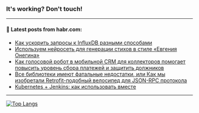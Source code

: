 ### It's working? Don't touch!

---
<!--
#### 🛠️ Technical stack:

![C++](https://img.shields.io/badge/C++-informational?logo=c%2B%2B&style=flat&logoColor=white&color=9C033A)
![Java](https://img.shields.io/badge/Java-informational?logo=java&style=flat&logoColor=white&color=007396)
![Kotlin](https://img.shields.io/badge/Kotlin-informational?logo=Kotlin&style=flat&logoColor=white&color=0095D5)
![JS](https://img.shields.io/badge/JS-informational?logo=javaScript&style=flat&logoColor=black&color=F7Df1E) <br>
![HTML5](https://img.shields.io/badge/HTML5-informational?logo=html5&style=flat&logoColor=white&color=E34F26)
![CSS3](https://img.shields.io/badge/CSS3-informational?logo=css3&style=flat&logoColor=white&color=157286)
![Sass](https://img.shields.io/badge/Saas-informational?logo=sass&style=flat&logoColor=white&color=hotpink)
![PHP](https://img.shields.io/badge/PHP-informational?logo=php&style=flat&logoColor=white&color=777BB4) <br>
![WebPAck](https://img.shields.io/badge/WebPack-informational?logo=webPack&style=flat&logoColor=white&color=FF6F00)
![Bootstrap](https://img.shields.io/badge/Bootstrap-informational?logo=Bootstrap&style=flat&logoColor=white&color=7952B3)
![MySQL](https://img.shields.io/badge/MySQL-informational?logo=MySQL&style=flat&logoColor=white&color=00f) <br>
![NodeJS](https://img.shields.io/badge/NodeJS-informational?logo=node.js&style=flat&logoColor=white&color=43853D)
![Spring](https://img.shields.io/badge/Spring-informational?logo=Spring&style=flat&logoColor=white&color=0A9EDC)
![Angular](https://img.shields.io/badge/Vue-informational?logo=vue.js&style=flat&logoColor=white&color=red)
![Git](https://img.shields.io/badge/Git-informational?logo=git&style=flat&logoColor=white&color=darkorange)

___
-->

#### 💬 Latest posts from habr.com:

<!-- BLOG-POST-LIST:START -->
- [Как ускорить запросы к InfluxDB разными способами](https://habr.com/ru/post/698156/?utm_source=habrahabr&utm_medium=rss&utm_campaign=698156)
- [Используем нейросеть для генерации стихов в стиле «Евгения Онегина»](https://habr.com/ru/post/699058/?utm_source=habrahabr&utm_medium=rss&utm_campaign=699058)
- [Как голосовой робот в мобильной CRM для коллекторов помогает повысить уровень сбора платежей и защитить должников](https://habr.com/ru/post/699162/?utm_source=habrahabr&utm_medium=rss&utm_campaign=699162)
- [Все библиотеки имеют фатальные недостатки, или Как мы изобретали Retrofit-подобный велосипед для JSON-RPC протокола](https://habr.com/ru/post/698870/?utm_source=habrahabr&utm_medium=rss&utm_campaign=698870)
- [Kubernetes + Jenkins: как использовать вместе](https://habr.com/ru/post/699158/?utm_source=habrahabr&utm_medium=rss&utm_campaign=699158)
<!-- BLOG-POST-LIST:END -->

---

[![Top Langs](https://github-readme-stats.vercel.app/api/top-langs/?username=zloylis&layout=compact&hide_border=true&theme=dracula)](https://github.com/zloylis)
